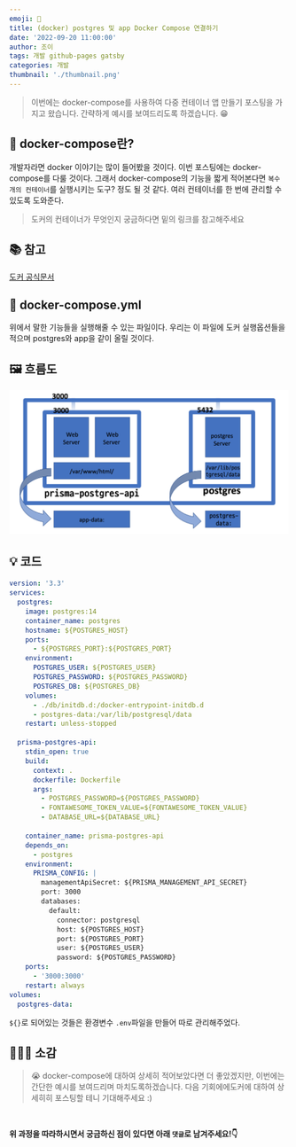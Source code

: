 ```yaml
---
emoji: 🐳
title: (docker) postgres 및 app Docker Compose 연결하기
date: '2022-09-20 11:00:00'
author: 조이
tags: 개발 github-pages gatsby
categories: 개발
thumbnail: './thumbnail.png'
---
```


> 이번에는 docker-compose를 사용하여 다중 컨테이너 앱 만들기 포스팅을 가지고 왔습니다. 간략하게 예시를 보여드리도록 하겠습니다. 😁

## 🤔 docker-compose란?

개발자라면 docker 이야기는 많이 들어봤을 것이다. 이번 포스팅에는 docker-compose를 다룰 것이다. 그래서 docker-compose의 기능을 짧게 적어본다면 `복수 개의 컨테이너`를 실행시키는 도구? 정도 될 것 같다. 여러 컨테이너를 한 번에 관리할 수 있도록 도와준다.

> 도커의 컨테이너가 무엇인지 궁금하다면 밑의 링크를 참고해주세요

## 📚 참고

[도커 공식문서](https://www.docker.com/)

## 🤔 docker-compose.yml

위에서 말한 기능들을 실행해줄 수 있는 파일이다. 우리는 이 파일에 도커 실행옵션들을 적으며 postgres와 app을 같이 올릴 것이다.

## 🖼 흐름도

<img alt="docker-compose.png" src="./docker-compose.png" >

## 💡 코드

```yml
version: '3.3'
services:
  postgres:
    image: postgres:14
    container_name: postgres
    hostname: ${POSTGRES_HOST}
    ports:
      - ${POSTGRES_PORT}:${POSTGRES_PORT}
    environment:
      POSTGRES_USER: ${POSTGRES_USER}
      POSTGRES_PASSWORD: ${POSTGRES_PASSWORD}
      POSTGRES_DB: ${POSTGRES_DB}
    volumes:
      - ./db/initdb.d:/docker-entrypoint-initdb.d
      - postgres-data:/var/lib/postgresql/data
    restart: unless-stopped

  prisma-postgres-api:
    stdin_open: true
    build:
      context: .
      dockerfile: Dockerfile
      args:
        - POSTGRES_PASSWORD=${POSTGRES_PASSWORD}
        - FONTAWESOME_TOKEN_VALUE=${FONTAWESOME_TOKEN_VALUE}
        - DATABASE_URL=${DATABASE_URL}

    container_name: prisma-postgres-api
    depends_on:
      - postgres
    environment:
      PRISMA_CONFIG: |
        managementApiSecret: ${PRISMA_MANAGEMENT_API_SECRET}
        port: 3000
        databases:
          default:
            connector: postgresql
            host: ${POSTGRES_HOST}
            port: ${POSTGRES_PORT}
            user: ${POSTGRES_USER}
            password: ${POSTGRES_PASSWORD}
    ports:
      - '3000:3000'
    restart: always
volumes:
  postgres-data:
```

`${}`로 되어있는 것들은 환경변수 `.env`파일을 만들어 따로 관리해주었다.

## 🧑🏻‍💻 소감

> 😭 docker-compose에 대하여 상세히 적어보았다면 더 좋았겠지만, 이번에는 간단한 예시를 보여드리며 마치도록하겠습니다. 다음 기회에에도커에 대하여 상세히히 포스팅할 테니 기대해주세요 :)

<br/>

**위 과정을 따라하시면서 궁금하신 점이 있다면 아래 `댓글`로 남겨주세요!👇**

```toc

```
